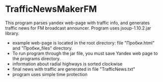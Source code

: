 # TrafficNewsMakerFM
This program parses yandex web-page with traffic info, and generates traffic news for FM broadcast announcer. Program uses jsoup-1.10.2.jar library.

- example web-page is located in the root directory: file "Пробки.html" and "Пробки_files" directory.
- To run program through the jar file, you must save Yandex web page to the programs directory.
- information about radial highways is sorted clockwise
- final news with traffic are generated in file "TrafficNews.txt"
- program uses simple time protection
